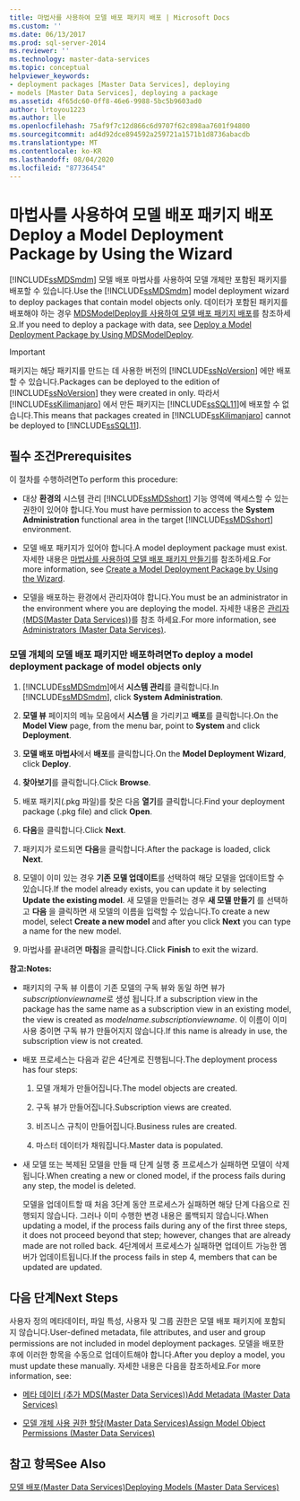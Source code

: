 ```yaml
---
title: 마법사를 사용하여 모델 배포 패키지 배포 | Microsoft Docs
ms.custom: ''
ms.date: 06/13/2017
ms.prod: sql-server-2014
ms.reviewer: ''
ms.technology: master-data-services
ms.topic: conceptual
helpviewer_keywords:
- deployment packages [Master Data Services], deploying
- models [Master Data Services], deploying a package
ms.assetid: 4f65dc60-0ff8-46e6-9988-5bc5b9603ad0
author: lrtoyou1223
ms.author: lle
ms.openlocfilehash: 75af9f7c12d866c6d9707f62c898aa7601f94800
ms.sourcegitcommit: ad4d92dce894592a259721a1571b1d8736abacdb
ms.translationtype: MT
ms.contentlocale: ko-KR
ms.lasthandoff: 08/04/2020
ms.locfileid: "87736454"
---
```

# <a name="deploy-a-model-deployment-package-by-using-the-wizard"></a><span data-ttu-id="93fe5-102">마법사를 사용하여 모델 배포 패키지 배포</span><span class="sxs-lookup"><span data-stu-id="93fe5-102">Deploy a Model Deployment Package by Using the Wizard</span></span>
  <span data-ttu-id="93fe5-103">[!INCLUDE[ssMDSmdm](../includes/ssmdsmdm-md.md)] 모델 배포 마법사를 사용하여 모델 개체만 포함된 패키지를 배포할 수 있습니다.</span><span class="sxs-lookup"><span data-stu-id="93fe5-103">Use the [!INCLUDE[ssMDSmdm](../includes/ssmdsmdm-md.md)] model deployment wizard to deploy packages that contain model objects only.</span></span> <span data-ttu-id="93fe5-104">데이터가 포함된 패키지를 배포해야 하는 경우 [MDSModelDeploy를 사용하여 모델 배포 패키지 배포](../../2014/master-data-services/deploy-a-model-deployment-package-by-using-mdsmodeldeploy.md)를 참조하세요.</span><span class="sxs-lookup"><span data-stu-id="93fe5-104">If you need to deploy a package with data, see [Deploy a Model Deployment Package by Using MDSModelDeploy](../../2014/master-data-services/deploy-a-model-deployment-package-by-using-mdsmodeldeploy.md).</span></span>  
  
> [!IMPORTANT]  
>  <span data-ttu-id="93fe5-105">패키지는 해당 패키지를 만드는 데 사용한 버전의 [!INCLUDE[ssNoVersion](../includes/ssnoversion-md.md)] 에만 배포할 수 있습니다.</span><span class="sxs-lookup"><span data-stu-id="93fe5-105">Packages can be deployed to the edition of [!INCLUDE[ssNoVersion](../includes/ssnoversion-md.md)] they were created in only.</span></span> <span data-ttu-id="93fe5-106">따라서 [!INCLUDE[ssKilimanjaro](../includes/sskilimanjaro-md.md)] 에서 만든 패키지는 [!INCLUDE[ssSQL11](../includes/sssql11-md.md)]에 배포할 수 없습니다.</span><span class="sxs-lookup"><span data-stu-id="93fe5-106">This means that packages created in [!INCLUDE[ssKilimanjaro](../includes/sskilimanjaro-md.md)] cannot be deployed to [!INCLUDE[ssSQL11](../includes/sssql11-md.md)].</span></span>  
  
## <a name="prerequisites"></a><span data-ttu-id="93fe5-107">필수 조건</span><span class="sxs-lookup"><span data-stu-id="93fe5-107">Prerequisites</span></span>  
 <span data-ttu-id="93fe5-108">이 절차를 수행하려면</span><span class="sxs-lookup"><span data-stu-id="93fe5-108">To perform this procedure:</span></span>  
  
-   <span data-ttu-id="93fe5-109">대상 **환경의** 시스템 관리 [!INCLUDE[ssMDSshort](../includes/ssmdsshort-md.md)] 기능 영역에 액세스할 수 있는 권한이 있어야 합니다.</span><span class="sxs-lookup"><span data-stu-id="93fe5-109">You must have permission to access the **System Administration** functional area in the target [!INCLUDE[ssMDSshort](../includes/ssmdsshort-md.md)] environment.</span></span>  
  
-   <span data-ttu-id="93fe5-110">모델 배포 패키지가 있어야 합니다.</span><span class="sxs-lookup"><span data-stu-id="93fe5-110">A model deployment package must exist.</span></span> <span data-ttu-id="93fe5-111">자세한 내용은 [마법사를 사용하여 모델 배포 패키지 만들기](../../2014/master-data-services/create-a-model-deployment-package-by-using-the-wizard.md)를 참조하세요.</span><span class="sxs-lookup"><span data-stu-id="93fe5-111">For more information, see [Create a Model Deployment Package by Using the Wizard](../../2014/master-data-services/create-a-model-deployment-package-by-using-the-wizard.md).</span></span>  
  
-   <span data-ttu-id="93fe5-112">모델을 배포하는 환경에서 관리자여야 합니다.</span><span class="sxs-lookup"><span data-stu-id="93fe5-112">You must be an administrator in the environment where you are deploying the model.</span></span> <span data-ttu-id="93fe5-113">자세한 내용은 [관리자 &#40;MDS(Master Data Services)&#41;](administrators-master-data-services.md)를 참조 하세요.</span><span class="sxs-lookup"><span data-stu-id="93fe5-113">For more information, see [Administrators &#40;Master Data Services&#41;](administrators-master-data-services.md).</span></span>  
  
### <a name="to-deploy-a-model-deployment-package-of-model-objects-only"></a><span data-ttu-id="93fe5-114">모델 개체의 모델 배포 패키지만 배포하려면</span><span class="sxs-lookup"><span data-stu-id="93fe5-114">To deploy a model deployment package of model objects only</span></span>  
  
1.  <span data-ttu-id="93fe5-115">[!INCLUDE[ssMDSmdm](../includes/ssmdsmdm-md.md)]에서 **시스템 관리**를 클릭합니다.</span><span class="sxs-lookup"><span data-stu-id="93fe5-115">In [!INCLUDE[ssMDSmdm](../includes/ssmdsmdm-md.md)], click **System Administration**.</span></span>  
  
2.  <span data-ttu-id="93fe5-116">**모델 뷰** 페이지의 메뉴 모음에서 **시스템** 을 가리키고 **배포**를 클릭합니다.</span><span class="sxs-lookup"><span data-stu-id="93fe5-116">On the **Model View** page, from the menu bar, point to **System** and click **Deployment**.</span></span>  
  
3.  <span data-ttu-id="93fe5-117">**모델 배포 마법사**에서 **배포**를 클릭합니다.</span><span class="sxs-lookup"><span data-stu-id="93fe5-117">On the **Model Deployment Wizard**, click **Deploy**.</span></span>  
  
4.  <span data-ttu-id="93fe5-118">**찾아보기**를 클릭합니다.</span><span class="sxs-lookup"><span data-stu-id="93fe5-118">Click **Browse**.</span></span>  
  
5.  <span data-ttu-id="93fe5-119">배포 패키지(.pkg 파일)를 찾은 다음 **열기**를 클릭합니다.</span><span class="sxs-lookup"><span data-stu-id="93fe5-119">Find your deployment package (.pkg file) and click **Open**.</span></span>  
  
6.  <span data-ttu-id="93fe5-120">**다음**을 클릭합니다.</span><span class="sxs-lookup"><span data-stu-id="93fe5-120">Click **Next**.</span></span>  
  
7.  <span data-ttu-id="93fe5-121">패키지가 로드되면 **다음**을 클릭합니다.</span><span class="sxs-lookup"><span data-stu-id="93fe5-121">After the package is loaded, click **Next**.</span></span>  
  
8.  <span data-ttu-id="93fe5-122">모델이 이미 있는 경우 **기존 모델 업데이트**를 선택하여 해당 모델을 업데이트할 수 있습니다.</span><span class="sxs-lookup"><span data-stu-id="93fe5-122">If the model already exists, you can update it by selecting **Update the existing model**.</span></span> <span data-ttu-id="93fe5-123">새 모델을 만들려는 경우 **새 모델 만들기** 를 선택하고 **다음** 을 클릭하면 새 모델의 이름을 입력할 수 있습니다.</span><span class="sxs-lookup"><span data-stu-id="93fe5-123">To create a new model, select **Create a new model** and after you click **Next** you can type a name for the new model.</span></span>  
  
9. <span data-ttu-id="93fe5-124">마법사를 끝내려면 **마침**을 클릭합니다.</span><span class="sxs-lookup"><span data-stu-id="93fe5-124">Click **Finish** to exit the wizard.</span></span>  
  
 <span data-ttu-id="93fe5-125">**참고:**</span><span class="sxs-lookup"><span data-stu-id="93fe5-125">**Notes:**</span></span>  
  
-   <span data-ttu-id="93fe5-126">패키지의 구독 뷰 이름이 기존 모델의 구독 뷰와 동일 하면 뷰가 *subscriptionviewname*로 생성 됩니다.</span><span class="sxs-lookup"><span data-stu-id="93fe5-126">If a subscription view in the package has the same name as a subscription view in an existing model, the view is created as *modelname.subscriptionviewname*.</span></span> <span data-ttu-id="93fe5-127">이 이름이 이미 사용 중이면 구독 뷰가 만들어지지 않습니다.</span><span class="sxs-lookup"><span data-stu-id="93fe5-127">If this name is already in use, the subscription view is not created.</span></span>  
  
-   <span data-ttu-id="93fe5-128">배포 프로세스는 다음과 같은 4단계로 진행됩니다.</span><span class="sxs-lookup"><span data-stu-id="93fe5-128">The deployment process has four steps:</span></span>  
  
    1.  <span data-ttu-id="93fe5-129">모델 개체가 만들어집니다.</span><span class="sxs-lookup"><span data-stu-id="93fe5-129">The model objects are created.</span></span>  
  
    2.  <span data-ttu-id="93fe5-130">구독 뷰가 만들어집니다.</span><span class="sxs-lookup"><span data-stu-id="93fe5-130">Subscription views are created.</span></span>  
  
    3.  <span data-ttu-id="93fe5-131">비즈니스 규칙이 만들어집니다.</span><span class="sxs-lookup"><span data-stu-id="93fe5-131">Business rules are created.</span></span>  
  
    4.  <span data-ttu-id="93fe5-132">마스터 데이터가 채워집니다.</span><span class="sxs-lookup"><span data-stu-id="93fe5-132">Master data is populated.</span></span>  
  
-   <span data-ttu-id="93fe5-133">새 모델 또는 복제된 모델을 만들 때 단계 실행 중 프로세스가 실패하면 모델이 삭제됩니다.</span><span class="sxs-lookup"><span data-stu-id="93fe5-133">When creating a new or cloned model, if the process fails during any step, the model is deleted.</span></span>  
  
     <span data-ttu-id="93fe5-134">모델을 업데이트할 때 처음 3단계 동안 프로세스가 실패하면 해당 단계 다음으로 진행되지 않습니다. 그러나 이미 수행한 변경 내용은 롤백되지 않습니다.</span><span class="sxs-lookup"><span data-stu-id="93fe5-134">When updating a model, if the process fails during any of the first three steps, it does not proceed beyond that step; however, changes that are already made are not rolled back.</span></span> <span data-ttu-id="93fe5-135">4단계에서 프로세스가 실패하면 업데이트 가능한 멤버가 업데이트됩니다.</span><span class="sxs-lookup"><span data-stu-id="93fe5-135">If the process fails in step 4, members that can be updated are updated.</span></span>  
  
## <a name="next-steps"></a><span data-ttu-id="93fe5-136">다음 단계</span><span class="sxs-lookup"><span data-stu-id="93fe5-136">Next Steps</span></span>  
 <span data-ttu-id="93fe5-137">사용자 정의 메타데이터, 파일 특성, 사용자 및 그룹 권한은 모델 배포 패키지에 포함되지 않습니다.</span><span class="sxs-lookup"><span data-stu-id="93fe5-137">User-defined metadata, file attributes, and user and group permissions are not included in model deployment packages.</span></span> <span data-ttu-id="93fe5-138">모델을 배포한 후에 이러한 항목을 수동으로 업데이트해야 합니다.</span><span class="sxs-lookup"><span data-stu-id="93fe5-138">After you deploy a model, you must update these manually.</span></span> <span data-ttu-id="93fe5-139">자세한 내용은 다음을 참조하세요.</span><span class="sxs-lookup"><span data-stu-id="93fe5-139">For more information, see:</span></span>  
  
-   [<span data-ttu-id="93fe5-140">메타 데이터 &#40;추가 MDS(Master Data Services)&#41;</span><span class="sxs-lookup"><span data-stu-id="93fe5-140">Add Metadata &#40;Master Data Services&#41;</span></span>](../../2014/master-data-services/add-metadata-master-data-services.md)  
  
-   [<span data-ttu-id="93fe5-141">모델 개체 사용 권한 할당&#40;Master Data Services&#41;</span><span class="sxs-lookup"><span data-stu-id="93fe5-141">Assign Model Object Permissions &#40;Master Data Services&#41;</span></span>](../../2014/master-data-services/assign-model-object-permissions-master-data-services.md)  
  
## <a name="see-also"></a><span data-ttu-id="93fe5-142">참고 항목</span><span class="sxs-lookup"><span data-stu-id="93fe5-142">See Also</span></span>  
 [<span data-ttu-id="93fe5-143">모델 배포&#40;Master Data Services&#41;</span><span class="sxs-lookup"><span data-stu-id="93fe5-143">Deploying Models &#40;Master Data Services&#41;</span></span>](../../2014/master-data-services/deploying-models-master-data-services.md)  
  
  
